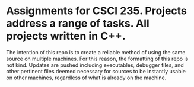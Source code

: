 # Assignments for CSCI 235. Projects address a range of tasks. All projects written in C++.

The intention of this repo is to create a reliable method of using the same source on multiple machines. For this reason, the formatting of this repo is not kind. Updates are pushed including executables, debugger files, and other pertinent files deemed necessary for sources to be instantly usable on other machines, regardless of what is already on the machine.
